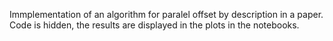 Immplementation of an algorithm for paralel offset by description in a paper. Code is hidden, the results are displayed in the plots in the notebooks.
